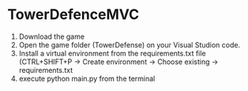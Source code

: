 # TowerDefenceMVC
1. Download the game
2. Open the game folder (TowerDefense) on your Visual Studion code.
3. Install a virtual environment from the requirements.txt file (CTRL+SHIFT+P -> Create environment -> Choose existing -> requirements.txt
4. execute python main.py from the terminal
